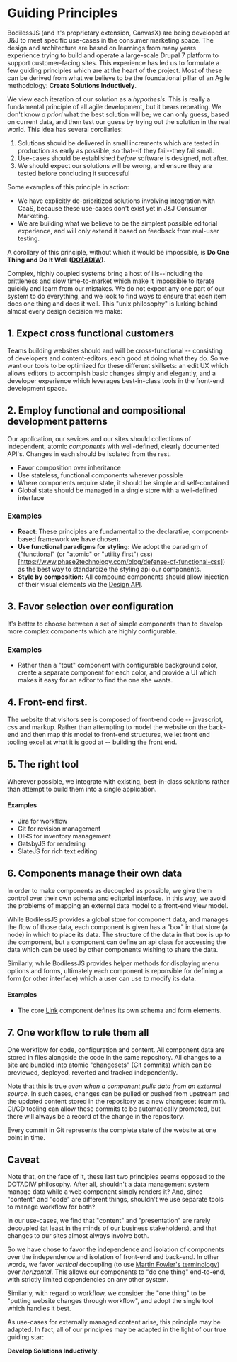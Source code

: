 # Guiding Principles

BodilessJS (and it's proprietary extension, CanvasX) are being developed at J&J to
meet specific use-cases in the consumer marketing space. The design and
architecture are based on learnings from many years experience trying to build
and operate a large-scale Drupal 7 platform to support customer-facing sites. This
experience has led us to formulate a few guiding principles which are at the heart
of the project. Most of these can be derived from what we believe to be the
foundational pillar of an Agile methodology: **Create Solutions Inductively**.

We view each iteration of our solution as a *hypothesis*. This is really a
fundamental principle of all agile development, but it bears repeating. We don't
know *a priori* what the best solution will be; we can only guess, based on
current data, and then test our guess by trying out the solution in the real
world. This idea has several corollaries:

1. Solutions should be delivered in small increments which are tested in
   production as early as possible, so that--if they fail--they fail small.
2. Use-cases should be established *before* software is designed, not after.
3. We should expect our solutions will be wrong, and ensure they are tested before
   concluding it successful

Some examples of this principle in action:
- We have explicitly de-prioritized solutions involving integration with CaaS,
  because these use-cases don't exist yet in J&J Consumer Marketing.
- We are building what we believe to be the simplest possible editorial
  experience, and will only extend it based on feedback from real-user testing.

A corollary of this principle, without which it would be impossible,
is **Do One Thing and Do It Well ([DOTADIW](http://dotadiw.com/))**.

Complex, highly coupled systems bring a host of ills--including the brittleness
and slow time-to-market which make it impossible to iterate quickly and learn
from our mistakes. We do not expect any one part of our system to do everything,
and we look to find ways to ensure that each item does one thing and does it
well. This "unix philosophy" is lurking behind almost every design decision we
make:

## 1. Expect cross functional customers
Teams building websites should and will be cross-functional -- consisting of
developers and content-editors, each good at doing what they do. So we want our
tools to be optimized for these different skillsets:  an edit UX which allows
editors to accomplish basic changes simply and elegantly, and a developer
experience which leverages best-in-class tools in the front-end development space.

## 2. Employ functional and compositional development patterns
Our application, our sevices and our sites should collections of independent,
atomic *components* with well-defined, clearly documented API's. Changes
in each should be isolated from the rest.
- Favor composition over inheritance
- Use stateless, functional components wherever possible
- Where components require state, it should be simple and self-contained
- Global state should be managed in a single store with a well-defined interface

### Examples
- **React**: These principles are fundamental to the declarative, component-based
  framework we have chosen.
- **Use functional paradigms for styling:** We adopt the paradigm of
  ("functional" (or "atomic" or "utility first") css)[https://www.phase2technology.com/blog/defense-of-functional-css])
  as the best way to standardize the styling api our components.
- **Style by composition:** All compound components should allow injection of
  their visual elements via the [Design API](../packages/fclasses/README.md).

## 3. Favor selection over configuration
It's better to choose between a set of simple components than to develop more
complex components which are highly configurable.

### Examples
- Rather than a "tout" component with configurable background color, create a
  separate component for each color, and provide a UI which makes it easy for
  an editor to find the one she wants.

## 4. Front-end first.
The website that visitors see is composed of front-end code -- javascript, css
and markup. Rather than attempting to model the website on the back-end and then
map this model to front-end structures, we let front end tooling excel at what
it is good at -- building the front end.

## 5. The right tool
Wherever possible, we integrate with existing, best-in-class solutions rather
than attempt to build them into a single application.

#### Examples
- Jira for workflow
- Git for revision management
- DIRS for inventory management
- GatsbyJS for rendering
- SlateJS for rich text editing

## 6. Components manage their own data
In order to make components as decoupled as possible, we give them control
over their own schema and editorial interface.  In this way, we avoid the
problems of mapping an external data model to a front-end view model.

While BodilessJS provides a global store for component data, and manages the
flow of those data, each component is given has a "box" in that store (a node)
in which to place its data. The structure of the data in that box is up to the
component, but a component can define an api class for accessing the data which
can be used by other components wishing to share the data.

Similarly, while BodilessJS provides helper methods for displaying menu options
and forms, ultimately each component is reponsible for defining a form (or
other interface) which a user can use to modify its data.

#### Examples
- The core [Link](../packages/bodiless-components/src/Link.tsx) component defines
  its own schema and form elements.

## 7. One workflow to rule them all
One workflow for code, configuration and content. All component data are stored
in files alongside the code in the same repository. All changes to a site are
bundled into atomic "changesets" (Git commits) which can be previewed, deployed,
reverted and tracked independently. 

Note that this is true *even when a component pulls data from an external
source*. In such cases, changes can be pulled or pushed from upstream and the
updated content stored in the repository as a new changeset (commit). CI/CD
tooling can allow these commits to be automatically promoted, but there will
always be a record of the change in the repository.

Every commit in Git represents the complete state of the website at one point
in time.

## Caveat

Note that, on the face of it, these last two principles seems opposed to the
DOTADIW philosophy. After all, shouldn't a data management system manage data
while a web component simply renders it? And, since "content" and "code" are
different things, shouldn't we use separate tools to manage workflow for both?

In our use-cases, we find that "content" and "presentation" are rarely
decoupled (at least in the minds of our business stakeholders), and that
changes to our sites almost always involve both.

So we have chose to favor the independence and isolation of components over the
independence and isolation of front-end and back-end. In other words, we favor
*vertical* decoupling (to use
[Martin Fowler's terminology](https://martinfowler.com/articles/break-monolith-into-microservices.html#DecoupleVerticallyAndReleaseTheDataEarly))
over *horizontal*. This allows our components to "do one thing" end-to-end,
with strictly limited dependencies on any other system.

Similarly, with regard to workflow, we consider the "one thing"
to be "putting website changes through workflow", and adopt the single tool
which handles it best.

As use-cases for externally managed content arise, this principle may be
adapted.  In fact, all of our principles may be adapted in the light of
our true guiding star:

**Develop Solutions Inductively**.
